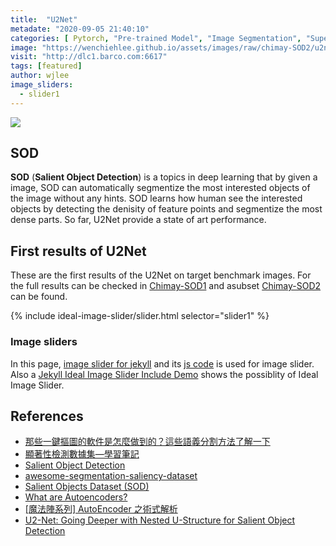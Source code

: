 ```yaml
---
title:  "U2Net"
metadate: "2020-09-05 21:40:10"
categories: [ Pytorch, "Pre-trained Model", "Image Segmentation", "Supervised Learning" ]
image: "https://wenchiehlee.github.io/assets/images/raw/chimay-SOD2/u2net/14.jpg.png"
visit: "http://dlc1.barco.com:6617"
tags: [featured]
author: wjlee
image_sliders:
  - slider1
---
```


[![](http://www.plantuml.com/plantuml/png/VLFDRjim3BxxAJJi5g13Mspt9jsA5UtIO2bsMNTW9SPH7OaQHJVEsu-2cjhO8JT_F_n8az1L5c09Fhe0gVaWMmneX0xDklCn0KCm6V_s62tEcMd_kFMsYvYpkMZoksMb6Txw155Mu9oFhVaoaHSq7EcBymaFLeZNSjYXWJrc2ZWHxx75w1R43ddiUjuquaKBvhUcJDpCVdyaXjZY7wMQsGHUKqYz89jVFdkAgitCRO2s_9zvYlNpKSrvGnoGrQ2EFVXDVpcOWXGkK4f4dxA57MgPUWsmx8cxKvRFTvD-DmZISv6-3S9WfOwZ-iFp2ren3WL7TcP-m60UhdzMZxa1YsO7vKJSQSZ_xg87pDitk55u1ib_UiarO47kSAf-HHaZIaKLda7q0OJuI3vhHlB3wsMD_AvffoABdZH7uNYHkWrrhx4D60NU2qRByd9P9vcITtWmL3Vr57CY4H_Ru_R1TYrJ7vrgZ85UOQVIUFrvxpmLPbcFSA-PVPqZCLdCkOQPho3GN65qRw_X7m00)](http://www.plantuml.com/plantuml/uml/VLFDRjim3BxxAJJi5g13Mspt9jsA5UtIO2bsMNTW9SPH7OaQHJVEsu-2cjhO8JT_F_n8az1L5c09Fhe0gVaWMmneX0xDklCn0KCm6V_s62tEcMd_kFMsYvYpkMZoksMb6Txw155Mu9oFhVaoaHSq7EcBymaFLeZNSjYXWJrc2ZWHxx75w1R43ddiUjuquaKBvhUcJDpCVdyaXjZY7wMQsGHUKqYz89jVFdkAgitCRO2s_9zvYlNpKSrvGnoGrQ2EFVXDVpcOWXGkK4f4dxA57MgPUWsmx8cxKvRFTvD-DmZISv6-3S9WfOwZ-iFp2ren3WL7TcP-m60UhdzMZxa1YsO7vKJSQSZ_xg87pDitk55u1ib_UiarO47kSAf-HHaZIaKLda7q0OJuI3vhHlB3wsMD_AvffoABdZH7uNYHkWrrhx4D60NU2qRByd9P9vcITtWmL3Vr57CY4H_Ru_R1TYrJ7vrgZ85UOQVIUFrvxpmLPbcFSA-PVPqZCLdCkOQPho3GN65qRw_X7m00)

## SOD

**SOD** (**Salient Object Detection**) is a topics in deep learning that by given a image, SOD can automatically segmentize the most interested objects of the image without any hints. SOD learns how human see the interested objects by detecting the denisity of feature points and segmentize the most dense parts. So far, U2Net provide a state of art performance.

## First results of U2Net

These are the first results of the U2Net on target benchmark images. For the full results can be checked in [Chimay-SOD1](http://dlc.barco.com:9980/s/m6dwLSan8M97YgW) and asubset [Chimay-SOD2](http://dlc.barco.com:9980/s/MCgKtzXcqPq2r3Q) can be found.

<body>
  <!-- add slider property on _data/sliders.yml -->
  {% include ideal-image-slider/slider.html selector="slider1" %}
</body>

### Image sliders

In this page, [image slider for jekyll](https://github.com/jekylltools/jekyll-ideal-image-slider) and its [js code](https://github.com/Codeinwp/Ideal-Image-Slider-JS) is used for image slider. 
Also a [Jekyll Ideal Image Slider Include Demo](https://github.com/jekylltools/jekyll-ideal-image-slider-include/tree/gh-pages) shows the possiblity of Ideal Image Slider.


## References
* [那些一鍵摳圖的軟件是怎麼做到的？這些語義分割方法了解一下](https://www.ctolib.com/topics-139156.html)
* [顯著性檢測數據集—學習筆記](https://blog.csdn.net/studyeboy/article/details/102383922)
* [Salient Object Detection](https://github.com/ArcherFMY/Paper_Reading_List/blob/master/Image-01-Salient-Object-Detection.md?tdsourcetag=s_pctim_aiomsg)
* [awesome-segmentation-saliency-dataset](https://github.com/lartpang/awesome-segmentation-saliency-dataset)
* [Salient Objects Dataset (SOD)](https://www.elderlab.yorku.ca/resources/salient-objects-dataset-sod/)
* [What are Autoencoders?](https://medium.com/ai-academy-taiwan/what-are-autoencoders-175b474d74d1)
* [[魔法陣系列] AutoEncoder 之術式解析](https://ithelp.ithome.com.tw/articles/10206869)
* [U2-Net: Going Deeper with Nested U-Structure for Salient Object Detection](https://arxiv.org/abs/2005.09007)